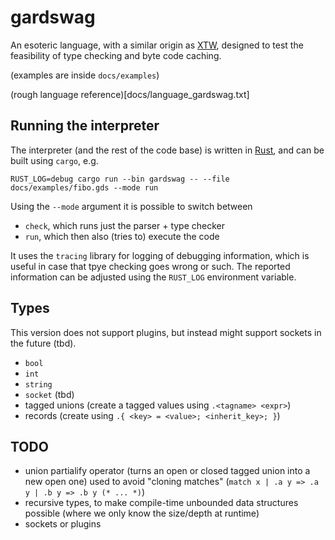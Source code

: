 # gardswag

An esoteric language, with a similar origin as
[XTW](https://esolangs.org/wiki/XTW), designed to test
the feasibility of type checking and byte code caching.

(examples are inside `docs/examples`)

(rough language reference)[docs/language_gardswag.txt]

## Running the interpreter

The interpreter (and the rest of the code base) is written in [Rust](https://www.rust-lang.org/),
and can be built using `cargo`, e.g.
```
RUST_LOG=debug cargo run --bin gardswag -- --file docs/examples/fibo.gds --mode run
```

Using the `--mode` argument it is possible to switch between
* `check`, which runs just the parser + type checker
* `run`, which then also (tries to) execute the code

It uses the `tracing` library for logging of debugging information,
which is useful in case that tpye checking goes wrong or such.
The reported information can be adjusted using the `RUST_LOG`
environment variable.

## Types

This version does not support plugins,
but instead might support sockets in the future (tbd).

* `bool`
* `int`
* `string`
* `socket` (tbd)
* tagged unions (create a tagged values using `.<tagname> <expr>`)
* records (create using `.{ <key> = <value>; <inherit_key>; }`)

## TODO

* union partialify operator
  (turns an open or closed tagged union into a new open one)
  used to avoid "cloning matches"
  (`match x | .a y => .a y | .b y => .b y (* ... *)`)
* recursive types,
  to make compile-time unbounded data structures possible
  (where we only know the size/depth at runtime)
* sockets or plugins

